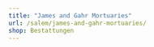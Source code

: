 ```yaml
---
title: "James and Gahr Mortuaries"
url: /salem/james-and-gahr-mortuaries/
shop: Bestattungen
---
```

